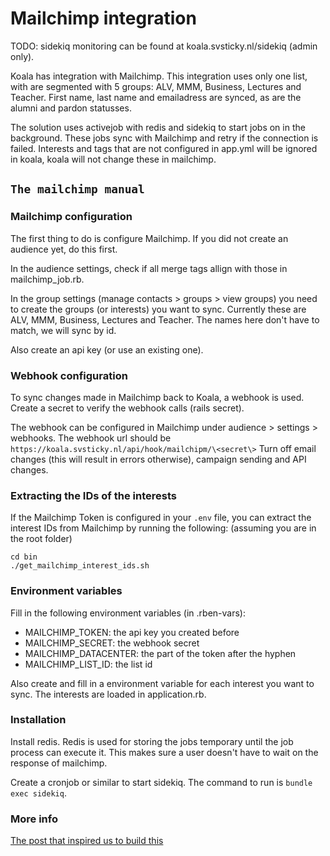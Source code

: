 # Mailchimp integration

TODO: sidekiq monitoring can be found at koala.svsticky.nl/sidekiq (admin only).

Koala has integration with Mailchimp.
This integration uses only one list, with are segmented with 5 groups: ALV, MMM, Business, Lectures and Teacher.
First name, last name and emailadress are synced, as are the alumni and pardon statusses.

The solution uses activejob with redis and sidekiq to start jobs on in the background.
These jobs sync with Mailchimp and retry if the connection is failed.
Interests and tags that are not configured in app.yml will be ignored in koala, koala will not change these in mailchimp.

## `The mailchimp manual`

### Mailchimp configuration

The first thing to do is configure Mailchimp.
If you did not create an audience yet, do this first.

In the audience settings, check if all merge tags allign with those in mailchimp_job.rb.

In the group settings (manage contacts > groups > view groups) you need to create the groups (or interests) you want to sync.
Currently these are ALV, MMM, Business, Lectures and Teacher.
The names here don't have to match, we will sync by id.

Also create an api key (or use an existing one).

### Webhook configuration

To sync changes made in Mailchimp back to Koala, a webhook is used.
Create a secret to verify the webhook calls (rails secret).

The webhook can be configured in Mailchimp under audience > settings > webhooks.
The webhook url should be ```https://koala.svsticky.nl/api/hook/mailchipm/\<secret\>```
Turn off email changes (this will result in errors otherwise), campaign sending and API changes.

### Extracting the IDs of the interests

If the Mailchimp Token is configured in your `.env` file, you can extract the interest IDs from Mailchimp by running the following: (assuming you are in the root folder)
```console
cd bin
./get_mailchimp_interest_ids.sh
```

### Environment variables

Fill in the following environment variables (in .rben-vars):

- MAILCHIMP_TOKEN: the api key you created before
- MAILCHIMP_SECRET: the webhook secret
- MAILCHIMP_DATACENTER: the part of the token after the hyphen
- MAILCHIMP_LIST_ID: the list id

Also create and fill in a environment variable for each interest you want to sync.
The interests are loaded in application.rb.

### Installation

Install redis.
Redis is used for storing the jobs temporary until the job process can execute it.
This makes sure a user doesn't have to wait on the response of mailchimp.

Create a cronjob or similar to start sidekiq.
The command to run is `bundle exec sidekiq`.

### More info

[The post that inspired us to build this](https://medium.com/@thomasroest/properly-setting-up-redis-and-sidekiq-in-production-on-ubuntu-16-04-f2c4897944b5)
